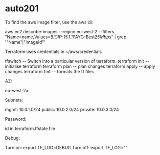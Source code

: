 # auto201
To find the aws image filter, use the aws cli:

aws ec2 describe-images --region eu-west-2 --filters "Name=name,Values=*BIGIP-15.1.1*PAYG-Best*25Mbps*" | grep '\"Name\"\|\"ImageId\"'


Terraform uses credentials in ~/aws/credentials

tfswitch -- Switch into a particular version of terraform.
terraform init  -- initialise terraform
terraform plan  -- plan changes
terraform apply -- apply changes
terraform fmt   -- formats the tf files

AZ:

eu-west-2a

Subnets:

mgmt: 10.0.1.0/24
public: 10.0.2.0/24
private: 10.0.3.0/24

Password:

id in terraform.tfstate file

Debug:

Turn on:  export TF_LOG=DEBUG
Turn off: export TF_LOG=""